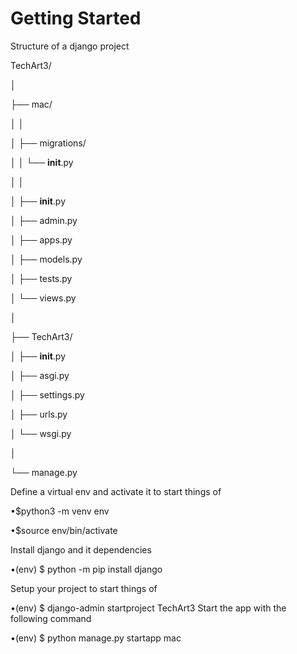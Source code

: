 # Getting Started

Structure of a django project 

TechArt3/

│

├── mac/

│   │

│   ├── migrations/

│   │   └── __init__.py

│   │

│   ├── __init__.py

│   ├── admin.py

│   ├── apps.py

│   ├── models.py

│   ├── tests.py

│   └── views.py

│

├── TechArt3/

│   ├── __init__.py

│   ├── asgi.py

│   ├── settings.py

│   ├── urls.py

│   └── wsgi.py

│

└── manage.py

Define a virtual env and activate it to start things of

 •$python3 -m venv env

 •$source env/bin/activate

Install django and it dependencies

 •(env) $ python -m pip install django

Setup your project to start things of

 •(env) $ django-admin startproject TechArt3
Start the app with the following command

 •(env) $ python manage.py startapp mac
